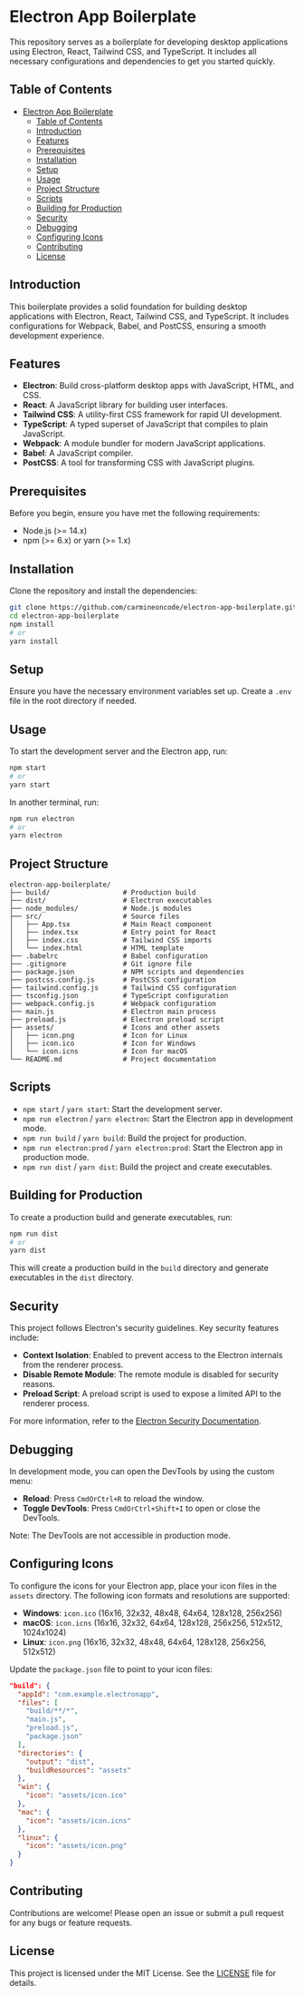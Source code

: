 # Electron App Boilerplate

This repository serves as a boilerplate for developing desktop applications using Electron, React, Tailwind CSS, and TypeScript. It includes all necessary configurations and dependencies to get you started quickly.

## Table of Contents

- [Electron App Boilerplate](#electron-app-boilerplate)
  - [Table of Contents](#table-of-contents)
  - [Introduction](#introduction)
  - [Features](#features)
  - [Prerequisites](#prerequisites)
  - [Installation](#installation)
  - [Setup](#setup)
  - [Usage](#usage)
  - [Project Structure](#project-structure)
  - [Scripts](#scripts)
  - [Building for Production](#building-for-production)
  - [Security](#security)
  - [Debugging](#debugging)
  - [Configuring Icons](#configuring-icons)
  - [Contributing](#contributing)
  - [License](#license)

## Introduction

This boilerplate provides a solid foundation for building desktop applications with Electron, React, Tailwind CSS, and TypeScript. It includes configurations for Webpack, Babel, and PostCSS, ensuring a smooth development experience.

## Features

- **Electron**: Build cross-platform desktop apps with JavaScript, HTML, and CSS.
- **React**: A JavaScript library for building user interfaces.
- **Tailwind CSS**: A utility-first CSS framework for rapid UI development.
- **TypeScript**: A typed superset of JavaScript that compiles to plain JavaScript.
- **Webpack**: A module bundler for modern JavaScript applications.
- **Babel**: A JavaScript compiler.
- **PostCSS**: A tool for transforming CSS with JavaScript plugins.

## Prerequisites

Before you begin, ensure you have met the following requirements:

- Node.js (>= 14.x)
- npm (>= 6.x) or yarn (>= 1.x)

## Installation

Clone the repository and install the dependencies:

```sh
git clone https://github.com/carmineoncode/electron-app-boilerplate.git
cd electron-app-boilerplate
npm install
# or
yarn install
```

## Setup

Ensure you have the necessary environment variables set up. Create a `.env` file in the root directory if needed.

## Usage

To start the development server and the Electron app, run:

```sh
npm start
# or
yarn start
```

In another terminal, run:

```sh
npm run electron
# or
yarn electron
```

## Project Structure

```plaintext
electron-app-boilerplate/
├── build/                  # Production build
├── dist/                   # Electron executables
├── node_modules/           # Node.js modules
├── src/                    # Source files
│   ├── App.tsx             # Main React component
│   ├── index.tsx           # Entry point for React
│   ├── index.css           # Tailwind CSS imports
│   └── index.html          # HTML template
├── .babelrc                # Babel configuration
├── .gitignore              # Git ignore file
├── package.json            # NPM scripts and dependencies
├── postcss.config.js       # PostCSS configuration
├── tailwind.config.js      # Tailwind CSS configuration
├── tsconfig.json           # TypeScript configuration
├── webpack.config.js       # Webpack configuration
├── main.js                 # Electron main process
├── preload.js              # Electron preload script
├── assets/                 # Icons and other assets
│   ├── icon.png            # Icon for Linux
│   ├── icon.ico            # Icon for Windows
│   └── icon.icns           # Icon for macOS
└── README.md               # Project documentation
```

## Scripts

- `npm start` / `yarn start`: Start the development server.
- `npm run electron` / `yarn electron`: Start the Electron app in development mode.
- `npm run build` / `yarn build`: Build the project for production.
- `npm run electron:prod` / `yarn electron:prod`: Start the Electron app in production mode.
- `npm run dist` / `yarn dist`: Build the project and create executables.

## Building for Production

To create a production build and generate executables, run:

```sh
npm run dist
# or
yarn dist
```

This will create a production build in the `build` directory and generate executables in the `dist` directory.

## Security

This project follows Electron's security guidelines. Key security features include:

- **Context Isolation**: Enabled to prevent access to the Electron internals from the renderer process.
- **Disable Remote Module**: The remote module is disabled for security reasons.
- **Preload Script**: A preload script is used to expose a limited API to the renderer process.

For more information, refer to the [Electron Security Documentation](https://www.electronjs.org/docs/latest/tutorial/security).

## Debugging

In development mode, you can open the DevTools by using the custom menu:

- **Reload**: Press `CmdOrCtrl+R` to reload the window.
- **Toggle DevTools**: Press `CmdOrCtrl+Shift+I` to open or close the DevTools.

Note: The DevTools are not accessible in production mode.

## Configuring Icons

To configure the icons for your Electron app, place your icon files in the `assets` directory. The following icon formats and resolutions are supported:

- **Windows**: `icon.ico` (16x16, 32x32, 48x48, 64x64, 128x128, 256x256)
- **macOS**: `icon.icns` (16x16, 32x32, 64x64, 128x128, 256x256, 512x512, 1024x1024)
- **Linux**: `icon.png` (16x16, 32x32, 48x48, 64x64, 128x128, 256x256, 512x512)

Update the `package.json` file to point to your icon files:

```json
"build": {
  "appId": "com.example.electronapp",
  "files": [
    "build/**/*",
    "main.js",
    "preload.js",
    "package.json"
  ],
  "directories": {
    "output": "dist",
    "buildResources": "assets"
  },
  "win": {
    "icon": "assets/icon.ico"
  },
  "mac": {
    "icon": "assets/icon.icns"
  },
  "linux": {
    "icon": "assets/icon.png"
  }
}
```

## Contributing

Contributions are welcome! Please open an issue or submit a pull request for any bugs or feature requests.

## License

This project is licensed under the MIT License. See the [LICENSE](LICENSE) file for details.
